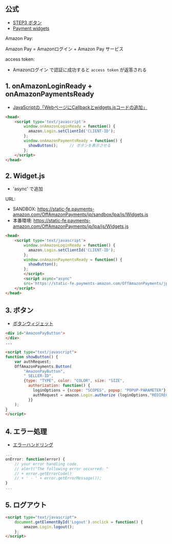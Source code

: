 ## 公式

- [STEP3 ボタン](https://pay.amazon.com/jp/developer/documentation/lpwa/201952050)
- [Payment widgets](https://pay.amazon.com/us/developer/documentation/lpwa/201954000)

Amazon Pay:

  Amazon Pay = Amazonログイン + Amazon Pay サービス

access token:

- Amazonログイン で認証に成功すると `access token` が返答される

## 1. onAmazonLoginReady + onAmazonPaymentsReady


- [JavaScriptの「WebページにCallbackとwidgets.jsコードの追加」](https://pay.amazon.com/us/developer/documentation/lpwa/201909430)

~~~html
<head>
    <script type='text/javascript'>
        window.onAmazonLoginReady = function() {
          amazon.Login.setClientId('CLIENT-ID');
        };
        window.onAmazonPaymentsReady = function() {
          showButton();     // ボタンを表示させる
        };
    </script>
</head>
~~~

## 2. Widget.js

- 'async' で追加

URL:

- SANDBOX: https://static-fe.payments-amazon.com/OffAmazonPayments/jp/sandbox/lpa/js/Widgets.js
- 本番環境: https://static-fe.payments-amazon.com/OffAmazonPayments/jp/lpa/js/Widgets.js

~~~html
<head>
    <script type='text/javascript'>
        window.onAmazonLoginReady = function() {
          amazon.Login.setClientId('CLIENT-ID');
        };
        window.onAmazonPaymentsReady = function() {
          showButton();
        };
        </script>
        <script async="async"
        src='https://static-fe.payments-amazon.com/OffAmazonPayments/jp/sandbox/lpa/js/Widgets.js'>
    </script>
</head>
~~~


## 3. ボタン

- [ボタンウィジェット](https://pay.amazon.com/jp/developer/documentation/lpwa/201953980)

~~~html
<div id="AmazonPayButton">
</div>
...

<script type="text/javascript">
function showButton() {
    var authRequest;
    OffAmazonPayments.Button(
        "AmazonPayButton",
        " SELLER-ID",
        {type: "TYPE", color: "COLOR", size: "SIZE",
          authorization: function() {
            loginOptions = {scope: "SCOPES", popup: "POPUP-PARAMETER"};
            authRequest = amazon.Login.authorize (loginOptions,"REDIRECT-URL");
          }}
    );
}
</script>
~~~

## 4. エラー処理

- [エラーハンドリング](https://pay.amazon.com/jp/developer/documentation/lpwa/201954960)

~~~js
...
onError: function(error) {
    // your error handling code.
    // alert("The following error occurred: "
    // + error.getErrorCode()
    // + ' - ' + error.getErrorMessage());
}
...
~~~

## 5. ログアウト

~~~html
<script type="text/javascript">
    document.getElementById('Logout').onclick = function() {
        amazon.Login.logout();
    };
</script>
~~~
